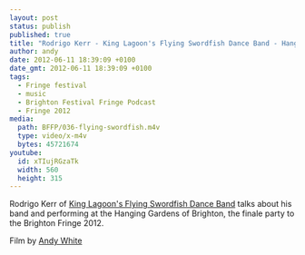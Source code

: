 ```yaml
---
layout: post
status: publish
published: true
title: "Rodrigo Kerr - King Lagoon's Flying Swordfish Dance Band - Hanging Gardens of Brighton - Brighton Fringe 2012"
author: andy
date: 2012-06-11 18:39:09 +0100
date_gmt: 2012-06-11 18:39:09 +0100
tags:
  - Fringe festival
  - music
  - Brighton Festival Fringe Podcast
  - Fringe 2012
media:
  path: BFFP/036-flying-swordfish.m4v
  type: video/x-m4v
  bytes: 45721674
youtube:
  id: xTIujRGzaTk
  width: 560
  height: 315
---
```

Rodrigo Kerr of [King Lagoon's Flying Swordfish Dance Band](href="http://www.facebook.com/Kinglagoon) 
talks about his band and performing at the Hanging Gardens of Brighton, the 
finale party to the Brighton Fringe 2012.

Film by [Andy White](http://www.wireworldmedia.co.uk)
